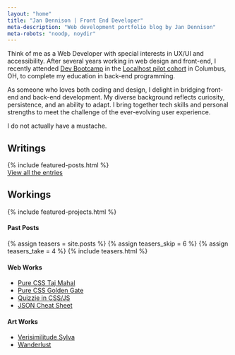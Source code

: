 ```yaml
---
layout: "home"
title: "Jan Dennison | Front End Developer"
meta-description: "Web development portfolio blog by Jan Dennison"
meta-robots: "noodp, noydir"
---
```

<aside id="intro-cont">
  <p>Think of me as a Web Developer with special interests in UX/UI and accessibility. After several years working in web design and front-end, I recently attended <a href="http://devbootcamp.com" title="Dev Bootcamp website">Dev Bootcamp</a> in the <a href="http://local.devbootcamp.com" title="Information about the Localhost pilot">Localhost pilot cohort</a> in Columbus, OH, to complete my education in back-end programming.</p>
  <p>As someone who loves both coding and design, I delight in bridging front-end and back-end development. My diverse background reflects curiosity, persistence, and an ability to adapt. I bring together tech skills and personal strengths to meet the challenge of the ever-evolving user experience.</p>
  <p>I do not actually have a mustache.</p>
</aside>
<section class="col-half">
  <h2 id="writings">Writings</h2>
  {% include featured-posts.html %}
  <div class="" id="view-all-entries">
    <a href="archive.html">View all the entries</a>
  </div>
</section>
<section id="works" class="col-half">
  <h2>Workings</h2>
  {% include featured-projects.html %}
</section>
<aside class="container">
  <section class="col-third">
    <h4>Past Posts</h4>
    {% assign teasers = site.posts %}
    {% assign teasers_skip = 6 %}
    {% assign teasers_take = 4 %}
    {% include teasers.html %}
  </section>
  <section class="col-third">
    <h4>Web Works</h4>
      <ul>
        <li><a href="http://codepen.io/jannypie/pen/kbdDg" title="Taj Majal code sample on codepen">Pure CSS Taj Mahal</a></li>
        <li><a href="http://codepen.io/jannypie/pen/lFysn" title="Bridge code sample on codepen">Pure CSS Golden Gate</a></li>
        <li><a href="http://codepen.io/jannypie/pen/DcHdo" title="Quizzie in CSS/JS">Quizzie in CSS/JS</a></li>
        <li><a href="http://jannypie.github.io/cheat-sheet.html" title="JSON Cheat Sheet">JSON Cheat Sheet</a></li>
      </ul>
  </section>
  <section class="col-third">
    <h4>Art Works</h4>
      <ul>
        <li><a href="/art-portfolio/verisimilitude-sylva/">Verisimilitude Sylva</a></li>
        <li><a href="/art-portfolio/wanderlust/">Wanderlust</a></li>
      </ul>
  </section>
</aside>



